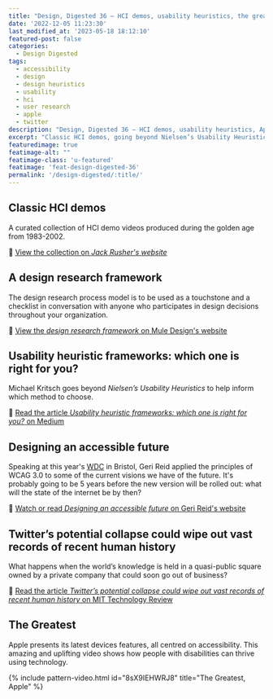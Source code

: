 ```yaml
---
title: "Design, Digested 36 – HCI demos, usability heuristics, the greatest"
date: '2022-12-05 11:23:30'
last_modified_at: '2023-05-18 18:12:10'
featured-post: false
categories:
  - Design Digested
tags:
  - accessibility
  - design
  - design heuristics
  - usability
  - hci
  - user research
  - apple
  - twitter
description: "Design, Digested 36 – HCI demos, usability heuristics, Apple's The Greatest and more."
excerpt: "Classic HCI demos, going beyond Nielsen’s Usability Heuristics, Apple's The Greatest and more."
featuredimage: true
featimage-alt: ""
featimage-class: 'u-featured'
featimage: 'feat-design-digested-36'
permalink: '/design-digested/:title/'
---
```

## Classic HCI demos

A curated collection of HCI demo videos produced during the golden age from 1983-2002. 

🔗 [View the collection on _Jack Rusher's website_](https://jackrusher.com/classic-ux/)

## A design research framework

The design research process model is to be used as a touchstone and a checklist in conversation with anyone who participates in design decisions throughout your organization. 

🔗 [View the _design research framework_ on Mule Design's website](https://www.muledesign.com/blog/design-research-framework)

## Usability heuristic frameworks: which one is right for you?

Michael Kritsch goes beyond _Nielsen’s Usability Heuristics_ to help inform which method to choose.

🔗 [Read the article _Usability heuristic frameworks: which one is right for you?_ on Medium](https://uxdesign.cc/usability-heuristic-frameworks-which-one-is-right-for-you-1962387b7cc)

## Designing an accessible future

Speaking at this year's [WDC](https://webdevconf.com/events/2022/schedule/) in Bristol, Geri Reid applied the principles of WCAG 3.0 to some of the current visions we have of the future. It's probably going to be 5 years before the new version will be rolled out: what will the state of the internet be by then? 

🔗 [Watch or read _Designing an accessible future_ on Geri Reid's website](https://www.gerireid.com/designing-an-accessible-future.html)

## Twitter’s potential collapse could wipe out vast records of recent human history

What happens when the world’s knowledge is held in a quasi-public square owned by a private company that could soon go out of business? 

🔗 [Read the article _Twitter’s potential collapse could wipe out vast records of recent human history_ on MIT Technology Review](https://www.technologyreview.com/2022/11/11/1063162/twitters-imminent-collapse-could-wipe-out-vast-records-of-recent-human-history/)

## The Greatest

Apple presents its latest devices features, all centred on accessibility. This amazing and uplifting video shows how people with disabilities can thrive using technology.

{% include pattern-video.html id="8sX9IEHWRJ8" title="The Greatest, Apple" %}